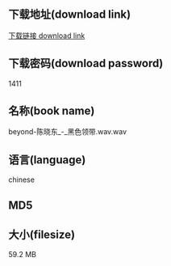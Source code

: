 ## 下载地址(download link)
[下载链接 download link](https://tutu365.netlify.app/?s=beyond-%E9%99%88%E6%99%93%E4%B8%9C_-_%E9%BB%91%E8%89%B2%E9%A2%86%E5%B8%A6.wav)

## 下载密码(download password)
1411

## 名称(book name)
beyond-陈晓东_-_黑色领带.wav.wav

## 语言(language)
chinese

## MD5


## 大小(filesize)
59.2 MB

